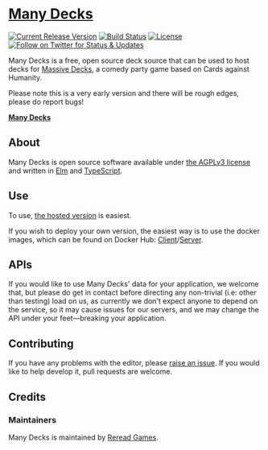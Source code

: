 # [Many Decks][hosted]

[![Current Release Version](https://img.shields.io/github/v/tag/Lattyware/manydecks?label=release&sort=semver)](https://github.com/Lattyware/manydecks/releases)
[![Build Status](https://img.shields.io/github/workflow/status/Lattyware/manydecks/Build)](https://github.com/Lattyware/manydecks/actions)
[![License](https://img.shields.io/github/license/Lattyware/manydecks)](LICENSE)
[![Follow on Twitter for Status & Updates](https://img.shields.io/twitter/follow/Massive_Decks?label=Status%20%26%20Updates&style=social)](https://twitter.com/Massive_Decks)

Many Decks is a free, open source deck source that can be used to host decks for [Massive Decks][md], a comedy party game based on 
Cards against Humanity.

Please note this is a very early version and there will be rough edges, please do report bugs!

**[Many Decks][hosted]**

[hosted]: https://decks.rereadgames.com
[md]: https://github.com/Lattyware/massivedecks

## About

Many Decks is open source software available under [the AGPLv3 license](LICENSE) and written in [Elm][elm] and 
[TypeScript][typescript].

[elm]: https://elm-lang.org/
[typescript]: https://www.typescriptlang.org/

## Use

To use, [the hosted version][hosted] is easiest.

If you wish to deploy your own version, the easiest way is to use the docker images, which can be found on Docker Hub:
[Client][docker-client]/[Server][docker-server].

[docker-client]: https://hub.docker.com/r/massivedecks/manydecks-client
[docker-server]: https://hub.docker.com/r/massivedecks/manydecks-server

## APIs

If you would like to use Many Decks' data for your application, we welcome that, but please do get in contact before 
directing any non-trivial (i.e: other than testing) load on us, as currently we don't expect anyone to depend on 
the service, so it may cause issues for our servers, and we may change the API under your feet—breaking your 
application.

## Contributing

If you have any problems with the editor, please [raise an issue][issue]. If you would like to help develop it, pull
requests are welcome.

[issue]: https://github.com/Lattyware/massivedecks/issues/new

## Credits

### Maintainers

Many Decks is maintained by [Reread Games][reread].

[reread]: https://www.rereadgames.com/
